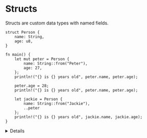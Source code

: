 # Structs

Structs are custom data types with named fields.


```rust,editable
struct Person {
    name: String,
    age: u8,
}

fn main() {
    let mut peter = Person {
        name: String::from("Peter"),
        age: 27,
    };
    println!("{} is {} years old", peter.name, peter.age);
    
    peter.age = 28;
    println!("{} is {} years old", peter.name, peter.age);
    
    let jackie = Person {
        name: String::from("Jackie"),
        ..peter
    };
    println!("{} is {} years old", jackie.name, jackie.age);
}
```

<details>

Key Points:

* Structs work like in C or C++.
  * Like in C++, and unlike in C, no typedef is needed to define a type.
  * Unlike in C++, there is no inheritance between structs.
* Methods are defined in an `impl` block, which we will see in following slides.
* This may be a good time to let people know there are different types of structs. 
  * Zero-sized structs `e.g., struct Foo;` might be used when implementing a trait on some type but don’t have any data that you want to store in the value itself. 
  * The next slide will introduce Tuple structs, used when the field names are not important.
* The syntax `..peter` allows us to copy the majority of the fields from the old struct without having to explicitly type it all out. It must always be the last element.

</details>
